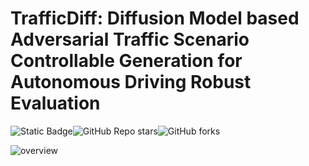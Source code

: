 # TrafficDiff: Diffusion Model based Adversarial Traffic Scenario Controllable Generation for Autonomous Driving Robust Evaluation
![Static Badge](https://img.shields.io/badge/CedarWhite-TrafficDiff-brightgreen?style=plastic)![GitHub Repo stars](https://img.shields.io/github/stars/Moresweet/TrafficDiff)![GitHub forks](https://img.shields.io/github/forks/Moresweet/TrafficDiff)

![overview](imgs/overview.jpg)
